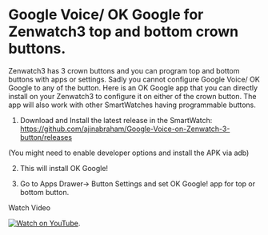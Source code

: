 # Google Voice/ OK Google for Zenwatch3 top and bottom crown buttons.
Zenwatch3 has 3 crown buttons and you can program top and bottom buttons with apps or settings. Sadly you cannot configure Google Voice/ OK Google to any of the button. Here is an OK Google app that you can directly install on your Zenwatch3 to configure it on either of the crown button. The app will also work with other SmartWatches having programmable buttons.

1. Download and Install the latest release in the SmartWatch: https://github.com/ajinabraham/Google-Voice-on-Zenwatch-3-button/releases

(You might need to enable developer options and install the APK via adb)

2. This will install OK Google!

3. Go to Apps Drawer-> Button Settings and set OK Google! app for top or bottom button.

Watch Video

[![Watch on YouTube](https://cloud.githubusercontent.com/assets/4301109/22345830/b6fe47fa-e427-11e6-8282-a1ba96c4a7e9.png)](https://www.youtube.com/watch?v=jo8i07NW9TU).
